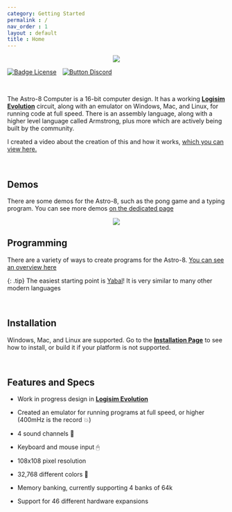 ```yaml
---
category: Getting Started
permalink : /
nav_order : 1
layout : default
title : Home
---
```


<div align = center>
<img src="https://github.com/sam-astro/Astro8-Computer/blob/Documentation/images/Astro8-Docs-Logo-Small.png?raw=true"/>
</div>


[![Badge License]][License]   [![Button Discord]][Discord Server]


<br>

The Astro-8 Computer is a 16-bit computer design. It has a working **[Logisim Evolution]** circuit, along with an emulator on Windows, Mac, and Linux, for running code at full speed. There is an assembly language, along with a higher level language called Armstrong, plus more which are actively being built by the community.

I created a video about the creation of this and how it works, [which you can view here.](https://www.youtube.com/watch?v=Zt0JfmV7CyI)

<br>

## Demos
There are some demos for the Astro-8, such as the pong game and a typing program. You can see more demos [on the dedicated page](https://sam-astro.github.io/Astro8-Computer/docs/Demos.html)

<div align="center">
<img src="https://raw.githubusercontent.com/sam-astro/Astro8-Computer/main/images/perspectiveCube.gif"/>
</div>


## Programming
There are a variety of ways to create programs for the Astro-8. [You can see an overview here](https://sam-astro.github.io/Astro8-Computer/docs/Programming/README.html)

{: .tip}
The easiest starting point is [Yabal](https://sam-astro.github.io/Astro8-Computer/docs/Programming/README.html#yabal)! It is very similar to many other modern languages

<br>

## Installation
Windows, Mac, and Linux are supported. Go to the **[Installation Page]** to see how to install, or build it if your platform is not supported.

<br>


## Features and Specs

- Work in progress design in **[Logisim Evolution]**

- Created an emulator for running programs at full speed, or higher (400mHz is the record 💥)

- 4 sound channels 🎹

- Keyboard and mouse input 🖱

- 108x108 pixel resolution

- 32,768 different colors 🎨

- Memory banking, currently supporting 4 banks of 64k

- Support for 46 different hardware expansions

<br>


<!----------------------------------------------------------------------------->

[Logisim Evolution]: https://github.com/logisim-evolution/logisim-evolution
[Documentation]: https://sam-astro.github.io/Astro8-Computer/
[Video]: https://www.youtube.com/watch?v=Zt0JfmV7CyI
[Installation Page]: https://sam-astro.github.io/Astro8-Computer/docs/Installation.html

[License]: LICENSE
[Discord Server]: https://discord.gg/9p82dTEdkN


<!----------------------------------[ Badges ]--------------------------------->

[Badge License]: https://img.shields.io/github/license/sam-astro/Astro8-Computer

<!---------------------------------[ Buttons ]--------------------------------->

[Button Documentation]: https://img.shields.io/badge/Documentation-008FC7?style=flat-square&logoColor=white&logo=GitBook
[Button Video]: https://img.shields.io/badge/Video-c91111?style=flat-square&logoColor=white&logo=YouTube
[Button Discord]: https://img.shields.io/badge/Discord_Server-573f75.svg?style=social&logo=Discord
